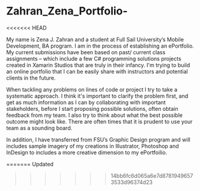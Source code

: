 # Zahran_Zena_Portfolio-
<<<<<<< HEAD

My name is Zena J. Zahran and a student at Full Sail University’s Mobile Development, BA program.  I am in the process of establishing an ePortfolio.  My current submissions have been based on past/ current class assignments – which include a few C# programming solutions projects created in Xamarin Studios that are truly in their infancy. I'm trying to build an online portfolio that I can be easily share with instructors and potential clients in the future.

When tackling any problems on lines of code or project I try to take a systematic approach. I think it's important to clarify the problem first, and get as much information as I can by collaborating with important stakeholders, before I start proposing possible solutions, often obtain feedback from my team.   I also try to think about what the best possible outcome might look like.   There are often times that it is prudent to use your team as a sounding board. 
 
In addition, I have transferred from FSU’s Graphic Design program and will includes sample imagery of my creations in Illustrator, Photoshop and InDesign to includes a more creative dimension to my ePortfoilio.


=======
Updated
>>>>>>> 14bb6fc6d065a6e7d87819496573533d96374d23
